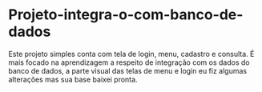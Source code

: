 # Projeto-integra-o-com-banco-de-dados
Este projeto simples conta com tela de login, menu, cadastro e consulta. É mais focado na aprendizagem a respeito de integração com os dados do banco de dados, a parte visual das telas de menu e login eu fiz algumas alterações mas sua base baixei pronta.
